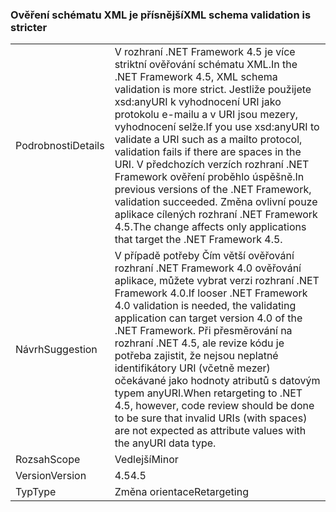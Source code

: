 ### <a name="xml-schema-validation-is-stricter"></a><span data-ttu-id="8b7d0-101">Ověření schématu XML je přísnější</span><span class="sxs-lookup"><span data-stu-id="8b7d0-101">XML schema validation is stricter</span></span>

|   |   |
|---|---|
|<span data-ttu-id="8b7d0-102">Podrobnosti</span><span class="sxs-lookup"><span data-stu-id="8b7d0-102">Details</span></span>|<span data-ttu-id="8b7d0-103">V rozhraní .NET Framework 4.5 je více striktní ověřování schématu XML.</span><span class="sxs-lookup"><span data-stu-id="8b7d0-103">In the .NET Framework 4.5, XML schema validation is more strict.</span></span> <span data-ttu-id="8b7d0-104">Jestliže použijete xsd:anyURI k vyhodnocení URI jako protokolu e-mailu a v URI jsou mezery, vyhodnocení selže.</span><span class="sxs-lookup"><span data-stu-id="8b7d0-104">If you use xsd:anyURI to validate a URI such as a mailto protocol, validation fails if there are spaces in the URI.</span></span> <span data-ttu-id="8b7d0-105">V předchozích verzích rozhraní .NET Framework ověření proběhlo úspěšně.</span><span class="sxs-lookup"><span data-stu-id="8b7d0-105">In previous versions of the .NET Framework, validation succeeded.</span></span> <span data-ttu-id="8b7d0-106">Změna ovlivní pouze aplikace cílených rozhraní .NET Framework 4.5.</span><span class="sxs-lookup"><span data-stu-id="8b7d0-106">The change affects only applications that target the .NET Framework 4.5.</span></span>|
|<span data-ttu-id="8b7d0-107">Návrh</span><span class="sxs-lookup"><span data-stu-id="8b7d0-107">Suggestion</span></span>|<span data-ttu-id="8b7d0-108">V případě potřeby Čím větší ověřování rozhraní .NET Framework 4.0 ověřování aplikace, můžete vybrat verzi rozhraní .NET Framework 4.0.</span><span class="sxs-lookup"><span data-stu-id="8b7d0-108">If looser .NET Framework 4.0 validation is needed, the validating application can target version 4.0 of the .NET Framework.</span></span> <span data-ttu-id="8b7d0-109">Při přesměrování na rozhraní .NET 4.5, ale revize kódu je potřeba zajistit, že nejsou neplatné identifikátory URI (včetně mezer) očekávané jako hodnoty atributů s datovým typem anyURI.</span><span class="sxs-lookup"><span data-stu-id="8b7d0-109">When retargeting to .NET 4.5, however, code review should be done to be sure that invalid URIs (with spaces) are not expected as attribute values with the anyURI data type.</span></span>|
|<span data-ttu-id="8b7d0-110">Rozsah</span><span class="sxs-lookup"><span data-stu-id="8b7d0-110">Scope</span></span>|<span data-ttu-id="8b7d0-111">Vedlejší</span><span class="sxs-lookup"><span data-stu-id="8b7d0-111">Minor</span></span>|
|<span data-ttu-id="8b7d0-112">Version</span><span class="sxs-lookup"><span data-stu-id="8b7d0-112">Version</span></span>|<span data-ttu-id="8b7d0-113">4.5</span><span class="sxs-lookup"><span data-stu-id="8b7d0-113">4.5</span></span>|
|<span data-ttu-id="8b7d0-114">Typ</span><span class="sxs-lookup"><span data-stu-id="8b7d0-114">Type</span></span>|<span data-ttu-id="8b7d0-115">Změna orientace</span><span class="sxs-lookup"><span data-stu-id="8b7d0-115">Retargeting</span></span>|

